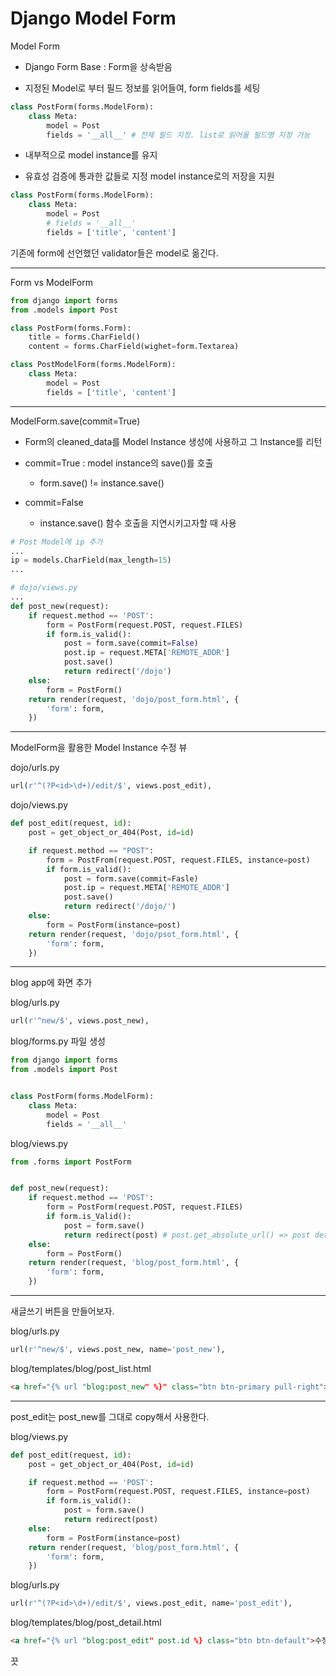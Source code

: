 # Django Model Form

Model Form

* Django Form Base : Form을 상속받음

* 지정된 Model로 부터 필드 정보를 읽어들여, form fields를 세팅

```py
class PostForm(forms.ModelForm):
    class Meta:
        model = Post
        fields = '__all__' # 전체 필드 지정. list로 읽어올 필드명 지정 가능
```

* 내부적으로 model instance를 유지

* 유효성 검증에 통과한 값들로 지정 model instance로의 저장을 지원

```py
class PostForm(forms.ModelForm):
    class Meta:
        model = Post
        # fields = '__all__'
        fields = ['title', 'content']
```

기존에 form에 선언했던 validator들은 model로 옮긴다.

----

Form vs ModelForm

```py
from django import forms
from .models import Post

class PostForm(forms.Form):
    title = forms.CharField()
    content = forms.CharField(wighet=form.Textarea)

class PostModelForm(forms.ModelForm):
    class Meta:
        model = Post
        fields = ['title', 'content']
```

----

ModelForm.save(commit=True)

* Form의 cleaned_data를 Model Instance 생성에 사용하고 그 Instance를 리턴

* commit=True : model instance의 save()를 호출

    * form.save() != instance.save()

* commit=False

    * instance.save() 함수 호출을 지연시키고자할 때 사용

```py
# Post Model에 ip 추가
...
ip = models.CharField(max_length=15)
...
```

```py
# dojo/views.py
...
def post_new(request):
    if request.method == 'POST':
        form = PostForm(request.POST, request.FILES)
        if form.is_valid():
            post = form.save(commit=False)
            post.ip = request.META['REMOTE_ADDR']
            post.save()
            return redirect('/dojo')
    else:
        form = PostForm()
    return render(request, 'dojo/post_form.html', {
        'form': form,
    })
```

----

ModelForm을 활용한 Model Instance 수정 뷰

dojo/urls.py

```py
url(r'^(?P<id>\d+)/edit/$', views.post_edit),
```

dojo/views.py

```py
def post_edit(request, id):
    post = get_object_or_404(Post, id=id)

    if request.method == "POST":
        form = PostFrom(request.POST, request.FILES, instance=post)
        if form.is_valid():
            post = form.save(commit=Fasle)
            post.ip = request.META['REMOTE_ADDR']
            post.save()
            return redirect('/dojo/')
    else:
        form = PostForm(instance=post)
    return render(request, 'dojo/psot_form.html', {
        'form': form,
    })
```

----

blog app에 화면 추가

blog/urls.py

```py
url(r'^new/$', views.post_new),
```

blog/forms.py 파일 생성

```py
from django import forms
from .models import Post


class PostForm(forms.ModelForm):
    class Meta:
        model = Post
        fields = '__all__'
```

blog/views.py

```py
from .forms import PostForm


def post_new(request):
    if request.method == 'POST':
        form = PostForm(request.POST, request.FILES)
        if form.is_Valid():
            post = form.save()
            return redirect(post) # post.get_absolute_url() => post detail
    else:
        form = PostForm()
    return render(request, 'blog/post_form.html', {
        'form': form,
    })
```

----

새글쓰기 버튼을 만들어보자.

blog/urls.py

```py
url(r'^new/$', views.post_new, name='post_new'),
```

blog/templates/blog/post_list.html

```html
<a href="{% url "blog:post_new" %}" class="btn btn-primary pull-right">New Post</a>
```

----

post_edit는 post_new를 그대로 copy해서 사용한다.

blog/views.py

```py
def post_edit(request, id):
    post = get_object_or_404(Post, id=id)

    if request.method == 'POST':
        form = PostForm(request.POST, request.FILES, instance=post)
        if form.is_valid():
            post = form.save()
            return redirect(post)
    else:
        form = PostForm(instance=post)
    return render(request, 'blog/post_form.html', {
        'form': form,
    })
```

blog/urls.py

```py
url(r'^(?P<id>\d+)/edit/$', views.post_edit, name='post_edit'),
```

blog/templates/blog/post_detail.html

```html
<a href="{% url "blog:post_edit" post.id %} class="btn btn-default">수정</a>
```

끗